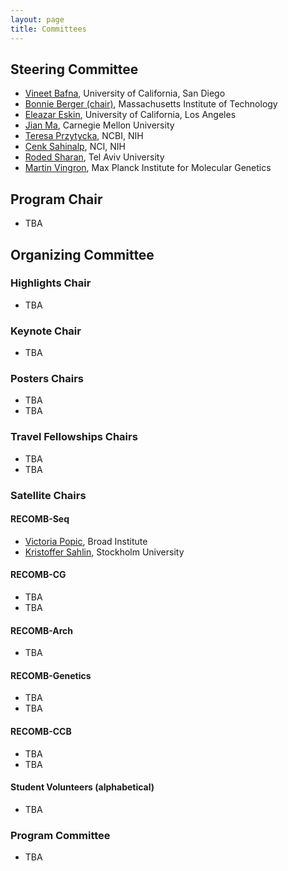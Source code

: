 ```yaml
---
layout: page
title: Committees
---
```


## Steering Committee

- [Vineet Bafna](https://proteomics.ucsd.edu/wp-public-root/about/team/vineet-bafna/),	University of California, San Diego
- [Bonnie Berger (chair)](https://people.csail.mit.edu/bab/),	Massachusetts Institute of Technology
- [Eleazar Eskin](https://web.cs.ucla.edu/~eeskin/),	University of California, Los Angeles
- [Jian Ma](https://www.cs.cmu.edu/~jianma/),	Carnegie Mellon University
- [Teresa Przytycka](https://www.ncbi.nlm.nih.gov/CBBresearch/Przytycka/index.cgi#research),	NCBI, NIH
- [Cenk Sahinalp](https://ccr.cancer.gov/staff-directory/s-cenk-sahinalp),	NCI, NIH
- [Roded Sharan](https://www.cs.tau.ac.il/~roded/),	Tel Aviv University
- [Martin Vingron](https://www.molgen.mpg.de/Martin-Vingron.html),	Max Planck Institute for Molecular Genetics

## Program Chair

 - TBA

## Organizing Committee

### Highlights Chair
 - TBA	

### Keynote Chair
 - TBA	

### Posters Chairs
 - TBA	
 - TBA	

### Travel Fellowships Chairs
 - TBA	
 - TBA	

### Satellite Chairs

#### RECOMB-Seq
 - [Victoria Popic](https://www.broadinstitute.org/bios/victoria-popic), Broad Institute	
 - [Kristoffer Sahlin](https://sahlingroup.github.io/), Stockholm University

#### RECOMB-CG
 - TBA	
 - TBA	

#### RECOMB-Arch
 - TBA <!-- [Yatish Turakhia](https://turakhia.ucsd.edu/), University of California, San Diego -->

#### RECOMB-Genetics
 - TBA	
 - TBA	

#### RECOMB-CCB
 - TBA	
 - TBA	

#### Student Volunteers (alphabetical)
 - TBA

### Program Committee

 - TBA
